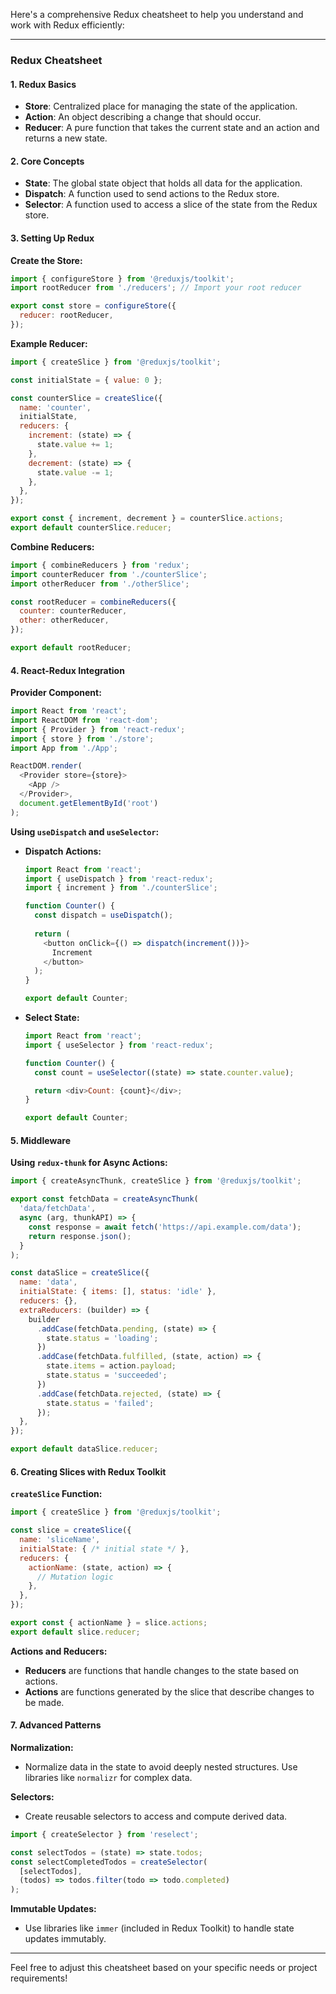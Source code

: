 Here's a comprehensive Redux cheatsheet to help you understand and work with Redux efficiently:

---

### **Redux Cheatsheet**

#### **1. Redux Basics**
- **Store**: Centralized place for managing the state of the application.
- **Action**: An object describing a change that should occur.
- **Reducer**: A pure function that takes the current state and an action and returns a new state.

#### **2. Core Concepts**
- **State**: The global state object that holds all data for the application.
- **Dispatch**: A function used to send actions to the Redux store.
- **Selector**: A function used to access a slice of the state from the Redux store.

#### **3. Setting Up Redux**

**Create the Store:**
```javascript
import { configureStore } from '@reduxjs/toolkit';
import rootReducer from './reducers'; // Import your root reducer

export const store = configureStore({
  reducer: rootReducer,
});
```

**Example Reducer:**
```javascript
import { createSlice } from '@reduxjs/toolkit';

const initialState = { value: 0 };

const counterSlice = createSlice({
  name: 'counter',
  initialState,
  reducers: {
    increment: (state) => {
      state.value += 1;
    },
    decrement: (state) => {
      state.value -= 1;
    },
  },
});

export const { increment, decrement } = counterSlice.actions;
export default counterSlice.reducer;
```

**Combine Reducers:**
```javascript
import { combineReducers } from 'redux';
import counterReducer from './counterSlice';
import otherReducer from './otherSlice';

const rootReducer = combineReducers({
  counter: counterReducer,
  other: otherReducer,
});

export default rootReducer;
```

#### **4. React-Redux Integration**

**Provider Component:**
```javascript
import React from 'react';
import ReactDOM from 'react-dom';
import { Provider } from 'react-redux';
import { store } from './store';
import App from './App';

ReactDOM.render(
  <Provider store={store}>
    <App />
  </Provider>,
  document.getElementById('root')
);
```

**Using `useDispatch` and `useSelector`:**

- **Dispatch Actions:**
  ```javascript
  import React from 'react';
  import { useDispatch } from 'react-redux';
  import { increment } from './counterSlice';

  function Counter() {
    const dispatch = useDispatch();
    
    return (
      <button onClick={() => dispatch(increment())}>
        Increment
      </button>
    );
  }

  export default Counter;
  ```

- **Select State:**
  ```javascript
  import React from 'react';
  import { useSelector } from 'react-redux';

  function Counter() {
    const count = useSelector((state) => state.counter.value);

    return <div>Count: {count}</div>;
  }

  export default Counter;
  ```

#### **5. Middleware**

**Using `redux-thunk` for Async Actions:**
```javascript
import { createAsyncThunk, createSlice } from '@reduxjs/toolkit';

export const fetchData = createAsyncThunk(
  'data/fetchData',
  async (arg, thunkAPI) => {
    const response = await fetch('https://api.example.com/data');
    return response.json();
  }
);

const dataSlice = createSlice({
  name: 'data',
  initialState: { items: [], status: 'idle' },
  reducers: {},
  extraReducers: (builder) => {
    builder
      .addCase(fetchData.pending, (state) => {
        state.status = 'loading';
      })
      .addCase(fetchData.fulfilled, (state, action) => {
        state.items = action.payload;
        state.status = 'succeeded';
      })
      .addCase(fetchData.rejected, (state) => {
        state.status = 'failed';
      });
  },
});

export default dataSlice.reducer;
```

#### **6. Creating Slices with Redux Toolkit**

**`createSlice` Function:**
```javascript
import { createSlice } from '@reduxjs/toolkit';

const slice = createSlice({
  name: 'sliceName',
  initialState: { /* initial state */ },
  reducers: {
    actionName: (state, action) => {
      // Mutation logic
    },
  },
});

export const { actionName } = slice.actions;
export default slice.reducer;
```

**Actions and Reducers:**
- **Reducers** are functions that handle changes to the state based on actions.
- **Actions** are functions generated by the slice that describe changes to be made.

#### **7. Advanced Patterns**

**Normalization:**
- Normalize data in the state to avoid deeply nested structures. Use libraries like `normalizr` for complex data.

**Selectors:**
- Create reusable selectors to access and compute derived data.
```javascript
import { createSelector } from 'reselect';

const selectTodos = (state) => state.todos;
const selectCompletedTodos = createSelector(
  [selectTodos],
  (todos) => todos.filter(todo => todo.completed)
);
```

**Immutable Updates:**
- Use libraries like `immer` (included in Redux Toolkit) to handle state updates immutably.

---

Feel free to adjust this cheatsheet based on your specific needs or project requirements!
